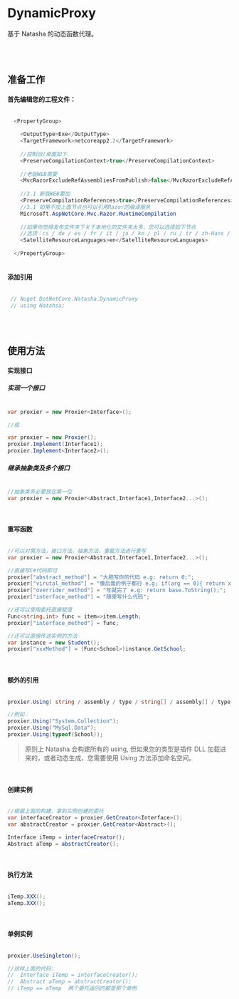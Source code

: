 # DynamicProxy
基于 Natasha 的动态函数代理。 

<br/>
<br/>  

## 准备工作

#### 首先编辑您的工程文件：

```C#

  <PropertyGroup>
  
    <OutputType>Exe</OutputType>
    <TargetFramework>netcoreapp2.2</TargetFramework>
    
    //控制台/桌面如下
    <PreserveCompilationContext>true</PreserveCompilationContext>
    
    //老版WEB需要
    <MvcRazorExcludeRefAssembliesFromPublish>false</MvcRazorExcludeRefAssembliesFromPublish>
    
    //3.1 新版WEB要加
    <PreserveCompilationReferences>true</PreserveCompilationReferences>
    //3.1 如果不加上面节点也可以引用Razor的编译服务
    Microsoft.AspNetCore.Mvc.Razor.RuntimeCompilation
    
    //如果你觉得发布文件夹下关于本地化的文件夹太多，您可以选择如下节点
    //选项：cs / de / es / fr / it / ja / ko / pl / ru / tr / zh-Hans / zh-Hant
    <SatelliteResourceLanguages>en</SatelliteResourceLanguages>
    
  </PropertyGroup>
 
```  

#### 添加引用

```C#

 // Nuget DotNetCore.Natasha.DynamicProxy
 // using Natahsa; 
```

<br/> 
<br/> 

## 使用方法

#### 实现接口

##### 实现一个接口

```C# 

var proxier = new Proxier<Interface>();

//或

var proxier = new Proxier();
proxier.Implement(Interface1);
proxier.Implement<Interface2>(); 

```

##### 继承抽象类及多个接口

```C# 

//抽象类务必要放在第一位
var proxier = new Proxier<Abstract,Interface1,Interface2...>(); 

```
<br/>

#### 重写函数


```C# 

//可以对需方法，接口方法，抽象方法，重载方法进行重写
var proxier = new Proxier<Abstract,Interface1,Interface2...>();

//直接写C#代码即可
proxier["abstract_method"] = "大胆写你的代码 e.g: return 0;";
proxier["virutal_method"] = "像后面的例子都行 e.g; if(arg == 0){ return xxx;} return default;";
proxier["overrider_method"] = "写就完了 e.g: return base.ToString();";
proxier["interface_method"] = "随便写什么代码";

//还可以使用委托直接赋值
Func<string,int> func = item=>item.Length;
proxier["interface_method"] = func;

//还可以直接传送实例的方法
var instance = new Student();
proxier["xxxMethod"] = (Func<School>)instance.GetSchool;  

```
<br/> 

#### 额外的引用

```c#

proxier.Using( string / assembly / type / string[] / assembly[] / type );

//例如：
proxier.Using("System.Collection");
proxier.Using("MySql.Data");
proxier.Using(typeof(School));

```
> 原则上 Natasha 会构建所有的 using, 但如果您的类型是插件 DLL 加载进来的，或者动态生成，您需要使用 Using 方法添加命名空间。

<br/>

#### 创建实例

```C#

//根据上面的构建，拿到实例创建的委托
var interfaceCreator = proxier.GetCreator<Interface>();
var abstractCreator = proxier.GetCreator<Abstract>();

Interface iTemp = interfaceCreator();
Abstract aTemp = abstractCreator();

```

<br/>  
  
  
#### 执行方法

```C#

iTemp.XXX();
aTemp.XXX();

```

<br/>  
  
#### 单例实例

```C#

proxier.UseSingleton();

//这样上面的代码:
//  Interface iTemp = interfaceCreator();
//  Abstract aTemp = abstractCreator();
// iTemp == aTemp  两个委托返回的都是那个单例

```
